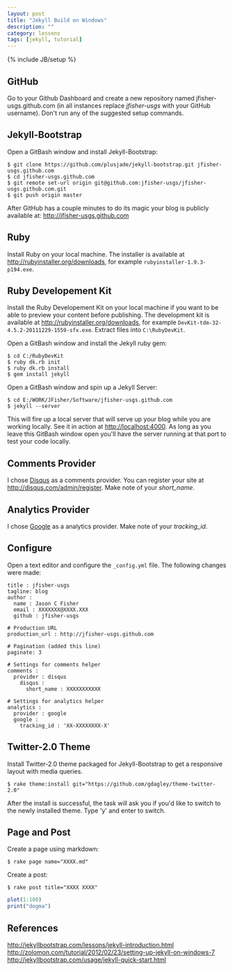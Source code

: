 ```yaml
---
layout: post
title: "Jekyll Build on Windows"
description: ""
category: lessons
tags: [jekyll, tutorial]
---
```

{% include JB/setup %}

## GitHub

Go to your Github Dashboard and create a new repository named
jfisher-usgs.github.com (in all instances replace *jfisher-usgs* with your 
GitHub username). Don't run any of the suggested setup commands.

## Jekyll-Bootstrap

Open a GitBash window and install Jekyll-Bootstrap:

    $ git clone https://github.com/plusjade/jekyll-bootstrap.git jfisher-usgs.github.com
    $ cd jfisher-usgs.github.com
    $ git remote set-url origin git@github.com:jfisher-usgs/jfisher-usgs.github.com.git
    $ git push origin master

After GitHub has a couple minutes to do its magic your blog is publicly
available at:
<http://jfisher-usgs.github.com>

## Ruby

Install Ruby on your local machine. The installer is available at 
<http://rubyinstaller.org/downloads>, for example 
`rubyinstaller-1.9.3-p194.exe`.

## Ruby Developement Kit

Install the Ruby Developement Kit on your local machine if you want to
be able to preview your content before publishing. 
The development kit is available at <http://rubyinstaller.org/downloads>, 
for example `DevKit-tdm-32-4.5.2-20111229-1559-sfx.exe`.
Extract files into `C:\RubyDevKit`.

Open a GitBash window and install the Jekyll ruby gem:

    $ cd C:/RubyDevKit
    $ ruby dk.rb init
    $ ruby dk.rb install
    $ gem install jekyll

Open a GitBash window and spin up a Jekyll Server:

    $ cd E:/WORK/JFisher/Software/jfisher-usgs.github.com
    $ jekyll --server

This will fire up a local server that will serve up your blog while you are
working locally. See it in action at <http://localhost:4000>.
As long as you leave this GitBash window open you'll have
the server running at that port to test your code locally.

## Comments Provider
I chose [Disqus](http://disqus.com) as a comments provider. You can
register your site at <http://disqus.com/admin/register>.
Make note of your *short_name*.

## Analytics Provider

I chose [Google](http://www.google.com/analytics/) as a analytics provider.
Make note of your *tracking_id*.

## Configure

Open a text editor and configure the `_config.yml` file. The following changes
were made:

    title : jfisher-usgs
    tagline: blog
    author :
      name : Jason C Fisher
      email : XXXXXXX@XXXX.XXX
      github : jfisher-usgs

    # Production URL
    production_url : http://jfisher-usgs.github.com
    
    # Pagination (added this line)
    paginate: 3
    
    # Settings for comments helper
    comments :
      provider : disqus
        disqus :
          short_name : XXXXXXXXXXX

    # Settings for analytics helper
    analytics :
      provider : google
      google :
        tracking_id : 'XX-XXXXXXXX-X'

## Twitter-2.0 Theme

Install Twitter-2.0 theme packaged for Jekyll-Bootstrap to get a responsive
layout with media queries.

    $ rake theme:install git="https://github.com/gdagley/theme-twitter-2.0"

After the install is successful, the task will ask you if you'd like to switch 
to the newly installed theme. Type 'y' and enter to switch.

## Page and Post

Create a page using markdown:

    $ rake page name="XXXX.md"

Create a post:

    $ rake post title="XXXX XXXX"

```R
plot(1:100)
print("dogma")
```


## References

<http://jekyllbootstrap.com/lessons/jekyll-introduction.html>   
<http://zolomon.com/tutorial/2012/02/23/setting-up-jekyll-on-windows-7>  
<http://jekyllbootstrap.com/usage/jekyll-quick-start.html>  
